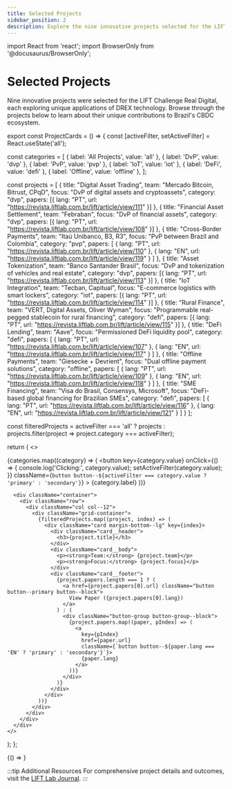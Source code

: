 ```yaml
---
title: Selected Projects
sidebar_position: 2
description: Explore the nine innovative projects selected for the LIFT Challenge Real Digital
---
```


import React from 'react';
import BrowserOnly from '@docusaurus/BrowserOnly';

# Selected Projects

Nine innovative projects were selected for the LIFT Challenge Real Digital, each exploring unique applications of DREX technology. Browse through the projects below to learn about their unique contributions to Brazil's CBDC ecosystem.

export const ProjectCards = () => {
  const [activeFilter, setActiveFilter] = React.useState('all');

  const categories = [
    { label: 'All Projects', value: 'all' },
    { label: 'DvP', value: 'dvp' },
    { label: 'PvP', value: 'pvp' },
    { label: 'IoT', value: 'iot' },
    { label: 'DeFi', value: 'defi' },
    { label: 'Offline', value: 'offline' },
  ];

  const projects = [
    {
      title: "Digital Asset Trading",
      team: "Mercado Bitcoin, Bitrust, CPqD",
      focus: "DvP of digital assets and cryptoassets",
      category: "dvp",
      papers: [{ lang: "PT", url: "https://revista.liftlab.com.br/lift/article/view/111" }]
    },
    {
      title: "Financial Asset Settlement",
      team: "Febraban",
      focus: "DvP of financial assets",
      category: "dvp",
      papers: [{ lang: "PT", url: "https://revista.liftlab.com.br/lift/article/view/108" }]
    },
    {
      title: "Cross-Border Payments",
      team: "Itaú Unibanco, B3, R3",
      focus: "PvP between Brazil and Colombia",
      category: "pvp",
      papers: [
        { lang: "PT", url: "https://revista.liftlab.com.br/lift/article/view/110" },
        { lang: "EN", url: "https://revista.liftlab.com.br/lift/article/view/119" }
      ]
    },
    {
      title: "Asset Tokenization",
      team: "Banco Santander Brasil",
      focus: "DvP and tokenization of vehicles and real estate",
      category: "dvp",
      papers: [{ lang: "PT", url: "https://revista.liftlab.com.br/lift/article/view/113" }]
    },
    {
      title: "IoT Integration",
      team: "Tecban, Capitual",
      focus: "E-commerce logistics with smart lockers",
      category: "iot",
      papers: [{ lang: "PT", url: "https://revista.liftlab.com.br/lift/article/view/114" }]
    },
    {
      title: "Rural Finance",
      team: "VERT, Digital Assets, Oliver Wyman",
      focus: "Programmable real-pegged stablecoin for rural financing",
      category: "defi",
      papers: [{ lang: "PT", url: "https://revista.liftlab.com.br/lift/article/view/115" }]
    },
    {
      title: "DeFi Lending",
      team: "Aave",
      focus: "Permissioned DeFi liquidity pool",
      category: "defi",
      papers: [
        { lang: "PT", url: "https://revista.liftlab.com.br/lift/article/view/107" },
        { lang: "EN", url: "https://revista.liftlab.com.br/lift/article/view/117" }
      ]
    },
    {
      title: "Offline Payments",
      team: "Giesecke + Devrient",
      focus: "Dual offline payment solutions",
      category: "offline",
      papers: [
        { lang: "PT", url: "https://revista.liftlab.com.br/lift/article/view/109" },
        { lang: "EN", url: "https://revista.liftlab.com.br/lift/article/view/118" }
      ]
    },
    {
      title: "SME Financing",
      team: "Visa do Brasil, Consensys, Microsoft",
      focus: "DeFi-based global financing for Brazilian SMEs",
      category: "defi",
      papers: [
        { lang: "PT", url: "https://revista.liftlab.com.br/lift/article/view/116" },
        { lang: "EN", url: "https://revista.liftlab.com.br/lift/article/view/121" }
      ]
    }
  ];

  const filteredProjects = activeFilter === 'all' 
    ? projects 
    : projects.filter(project => project.category === activeFilter);

  return (
    <>
      <div className="margin-bottom--sm tabs-container">
        <div className="button-group">
          {categories.map((category) => (
            <button
              key={category.value}
              onClick={() => {
                console.log('Clicking:', category.value);
                setActiveFilter(category.value);
              }}
              className={`button button--${activeFilter === category.value ? 'primary' : 'secondary'}`}
            >
              {category.label}
            </button>
          ))}
        </div>
      </div>

      <div className="container">
        <div className="row">
          <div className="col col--12">
            <div className="grid-container">
              {filteredProjects.map((project, index) => (
                <div className="card margin-bottom--lg" key={index}>
                  <div className="card__header">
                    <h3>{project.title}</h3>
                  </div>
                  <div className="card__body">
                    <p><strong>Team:</strong> {project.team}</p>
                    <p><strong>Focus:</strong> {project.focus}</p>
                  </div>
                  <div className="card__footer">
                    {project.papers.length === 1 ? (
                      <a href={project.papers[0].url} className="button button--primary button--block">
                        View Paper ({project.papers[0].lang})
                      </a>
                    ) : (
                      <div className="button-group button-group--block">
                        {project.papers.map((paper, pIndex) => (
                          <a 
                            key={pIndex}
                            href={paper.url} 
                            className={`button button--${paper.lang === 'EN' ? 'primary' : 'secondary'}`}>
                            {paper.lang}
                          </a>
                        ))}
                      </div>
                    )}
                  </div>
                </div>
              ))}
            </div>
          </div>
        </div>
      </div>
    </>
  );
};

<BrowserOnly>
  {() => <ProjectCards />}
</BrowserOnly>

:::tip Additional Resources
For comprehensive project details and outcomes, visit the [LIFT Lab Journal](https://revista.liftlab.com.br/revistas/2).
::: 